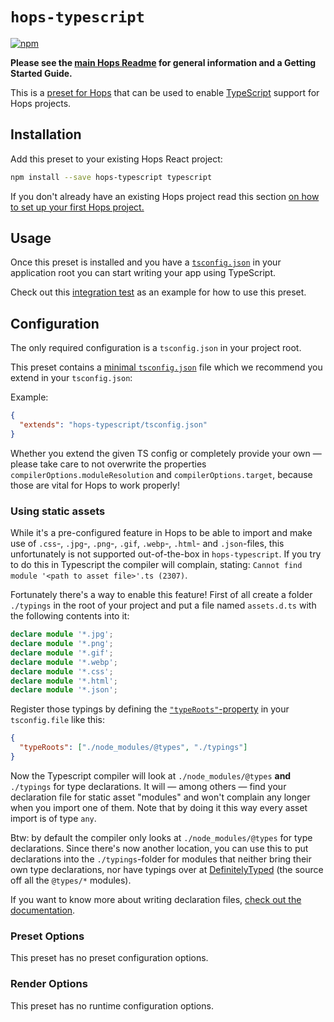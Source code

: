 # `hops-typescript`

[![npm](https://img.shields.io/npm/v/hops-typescript.svg)](https://www.npmjs.com/package/hops-typescript)

**Please see the [main Hops Readme](../../DOCUMENTATION.md) for general information and a Getting Started Guide.**

This is a [preset for Hops](https://github.com/xing/hops/tree/master#presets) that can be used to enable [TypeScript](https://www.typescriptlang.org/) support for Hops projects.

## Installation

Add this preset to your existing Hops React project:

```bash
npm install --save hops-typescript typescript
```

If you don't already have an existing Hops project read this section [on how to set up your first Hops project.](https://github.com/xing/hops/tree/master#quick-start)

## Usage

Once this preset is installed and you have a [`tsconfig.json`](https://www.typescriptlang.org/docs/handbook/tsconfig-json.html) in your application root you can start writing your app using TypeScript.

Check out this [integration test](https://github.com/xing/hops/tree/master/packages/spec/integration/typescript) as an example for how to use this preset.

## Configuration

The only required configuration is a `tsconfig.json` in your project root.

This preset contains a [minimal `tsconfig.json`](https://github.com/xing/hops/blob/master/packages/typescript/tsconfig.json) file which we recommend you extend in your `tsconfig.json`:

Example:

```json
{
  "extends": "hops-typescript/tsconfig.json"
}
```

Whether you extend the given TS config or completely provide your own — please take care to not overwrite the properties `compilerOptions.moduleResolution` and `compilerOptions.target`, because those are vital for Hops to work properly!

### Using static assets

While it's a pre-configured feature in Hops to be able to import and make use of `.css`-, `.jpg`-, `.png`-, `.gif`, `.webp`-, `.html`- and `.json`-files, this unfortunately is not supported out-of-the-box in `hops-typescript`. If you try to do this in Typescript the compiler will complain, stating: `Cannot find module '<path to asset file>'.ts (2307)`.

Fortunately there's a way to enable this feature! First of all create a folder `./typings` in the root of your project and put a file named `assets.d.ts` with the following contents into it:

```typescript
declare module '*.jpg';
declare module '*.png';
declare module '*.gif';
declare module '*.webp';
declare module '*.css';
declare module '*.html';
declare module '*.json';
```

Register those typings by defining the [`"typeRoots"`-property](https://www.typescriptlang.org/docs/handbook/tsconfig-json.html#types-typeroots-and-types) in your `tsconfig.file` like this:

```json
{
  "typeRoots": ["./node_modules/@types", "./typings"]
}
```

Now the Typescript compiler will look at `./node_modules/@types` **and** `./typings` for type declarations. It will — among others — find your declaration file for static asset "modules" and won't complain any longer when you import one of them. Note that by doing it this way every asset import is of type `any`.

Btw: by default the compiler only looks at `./node_modules/@types` for type declarations. Since there's now another location, you can use this to put declarations into the `./typings`-folder for modules that neither bring their own type declarations, nor have typings over at [DefinitelyTyped](http://definitelytyped.org/) (the source off all the `@types/*` modules).

If you want to know more about writing declaration files, [check out the documentation](https://www.typescriptlang.org/docs/handbook/declaration-files/introduction.html).

### Preset Options

This preset has no preset configuration options.

### Render Options

This preset has no runtime configuration options.

